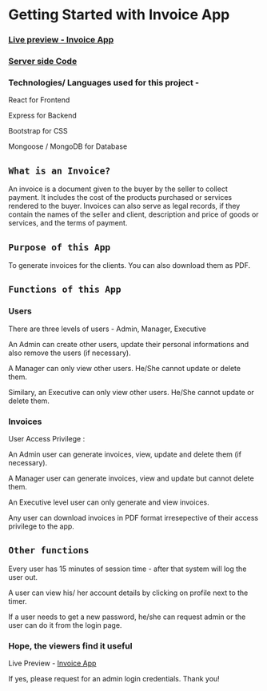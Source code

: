 # Getting Started with Invoice App

### [Live preview - Invoice App](https://proj-invoice.netlify.app)

### [Server side Code](https://github.com/sharmaeklavya/invoice-app/tree/server)

### Technologies/ Languages used for this project -

React for Frontend

Express for Backend

Bootstrap for CSS

Mongoose / MongoDB for Database

## `What is an Invoice?`

An invoice is a document given to the buyer by the seller to collect payment. It includes the cost of the products purchased or services rendered to the buyer. Invoices can also serve as legal records, if they contain the names of the seller and client, description and price of goods or services, and the terms of payment.

## `Purpose of this App`

To generate invoices for the clients. You can also download them as PDF.

## `Functions of this App`

### Users

There are three levels of users - Admin, Manager, Executive

An Admin can create other users, update their personal informations and also remove the users (if necessary).

A Manager can only view other users. He/She cannot update or delete them.

Similary, an Executive can only view other users. He/She cannot update or delete them.

### Invoices

User Access Privilege :

An Admin user can generate invoices, view, update and delete them (if necessary).

A Manager user can generate invoices, view and update but cannot delete them.

An Executive level user can only generate and view invoices.

Any user can download invoices in PDF format irresepective of their access privilege to the app.

## `Other functions`

Every user has 15 minutes of session time - after that system will log the user out.

A user can view his/ her account details by clicking on profile next to the timer.

If a user needs to get a new password, he/she can request admin or the user can do it from the login page.

### Hope, the viewers find it useful

Live Preview - [Invoice App](https://proj-invoice.netlify.app)

If yes, please request for an admin login credentials. Thank you!
